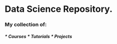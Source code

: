 <h1>Data Science Repository. </h1>

<h3> My collection of:</h3>
<h5>
* Courses
* Tutorials
* Projects
<h5>
